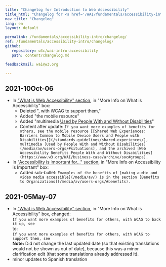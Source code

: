 ```yaml
---
title: "Changelog for Introduction to Web Accessibility"
title_html: "Changelog for <a href='/WAI/fundamentals/accessibility-intro/'>Introduction to Web Accessibility</a>"
nav_title: "Changelog"
lang: en
layout: default

permalink: /fundamentals/accessibility-intro/changelog/
ref: /fundamentals/accessibility-intro/changelog/
github:
   repository: w3c/wai-intro-accessibility
   path: content/changelog.md

feedbackmail: wai@w3.org

---
```


## 2021-10Oct-06


* In ["What is Web Accessibility" section](https://www.w3.org/WAI/fundamentals/accessibility-intro/#what), in "More Info on What is Accessibility" box:
  * Deleted ", with WCAG to support them,"
  * Added "the mobile resource"
  * Added "multimedia [Used by People With and Without Disabilities](/media/av/users-orgs/#situations)"
  * Content after update: ```If you want more examples of benefits for others, see the mobile resource [[Shared Web Experiences: Barriers Common to Mobile Device Users and People with Disabilities]](/standards-guidelines/shared-experiences/), multimedia [Used by People With and Without Disabilities](/media/av/users-orgs/#situations), and the archived [Web Accessibility Benefits People With and Without Disabilities](https://www.w3.org/WAI/business-case/archive/soc#groups).```
* In ["Accessibility is important for..." section](https://www.w3.org/WAI/fundamentals/accessibility-intro/#Important), in "More Info on Accessibility is Important" box:
  * Added sub-bullet: ```Examples of the benefits of [making audio and video media accessible](/media/av/) is in the section [Benefits to Organizations](/media/av/users-orgs/#benefits).```

## 2021-05May-07

* In ["What is Web Accessibility" section](https://www.w3.org/WAI/fundamentals/accessibility-intro/#what), in "More Info on What is Accessibility" box, changed:<br>```If you want more examples of benefits for others, with WCAG to back it up, see```<br>to:<br>```If you want more examples of benefits for others, with WCAG to support them, see```<br>**Note:** Did not change the last updated date (so that existing translations would not be shown as out of date), because this was a minor clarification edit (that some translations already addressed it).
* minor updates to Spanish translation
